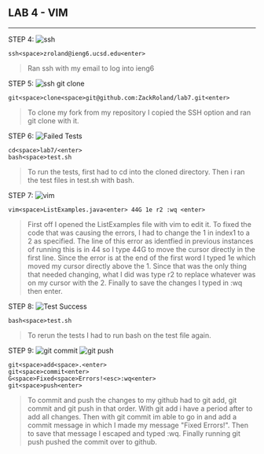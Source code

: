 ## **LAB 4 - VIM**
---
STEP 4:
![ssh](https://i.postimg.cc/nL4JW7yF/image-2024-05-22-225728646.png)
```
ssh<space>zroland@ieng6.ucsd.edu<enter>
```
> Ran ssh with my email to log into ieng6

STEP 5:
![ssh git clone](https://i.postimg.cc/RZb6Frh6/Screenshot-2024-05-22-at-10-05-21-PM.png)
```
git<space>clone<space>git@github.com:ZackRoland/lab7.git<enter>
```
> To clone my fork from my repository I copied the SSH option and ran
> git clone with it.

STEP 6:
![Failed Tests](https://i.postimg.cc/cC9ZmSVf/image-2024-05-22-225610414.png)
```
cd<space>lab7/<enter>
bash<space>test.sh
```
> To run the tests, first had to cd into the cloned directory. Then i
> ran the test files in test.sh with bash.

STEP 7:
![vim](https://i.postimg.cc/T3h1Bk0R/Screenshot-2024-05-22-at-10-03-00-PM.png)
```
vim<space>ListExamples.java<enter> 44G 1e r2 :wq <enter>
```
> First off I opened the ListExamples file with vim to edit it.
> To fixed the code that was causing the errors, I had to change the 1
> in index1 to a 2 as specified. The line of this error as identfied in previous
> instances of running this is in 44 so I type 44G to move the cursor directly
> in the first line. Since the error is at the end of the first word I typed 1e
> which moved my cursor directly above the 1. Since that was the only thing that
> needed changing, what I did was type r2 to replace whatever was on my cursor with
> the 2. Finally to save the changes I typed in :wq then enter.

STEP 8:
![Test Success](https://i.postimg.cc/fbp9H4hn/Screenshot-2024-05-22-at-10-03-57-PM.png)
```
bash<space>test.sh
```
> To rerun the tests I had to run bash on the test file again.

STEP 9:
![git commit](https://i.postimg.cc/ydh8021T/Screenshot-2024-05-22-at-10-07-36-PM.png)
![git push](https://i.postimg.cc/HW2LnGPY/Screenshot-2024-05-22-at-10-09-17-PM.png)
```
git<space>add<space>.<enter>
git<space>commit<enter>
G<space>Fixed<space>Errors!<esc>:wq<enter>
git<space>push<enter>
```
> To commit and push the changes to my github had to git add, git commit and
> git push in that order. With git add i have a period after to add all changes.
> Then with git commit im able to go in and add a commit message in which I
> made my message "Fixed Errors!". Then to save that message I escaped and typed
> :wq. Finally running git push pushed the commit over to github.
